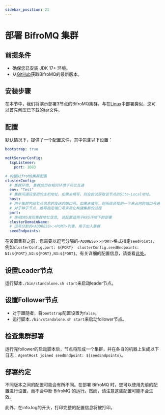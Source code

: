 ```yaml
---
sidebar_position: 21
---
```


# 部署 BifroMQ 集群

## 前提条件
* 确保您已安装 JDK 17+ 环境。
* 从[GitHub](https://github.com/baidu/bifromq)获取BifroMQ的最新版本。

## 安装步骤
在本节中，我们将演示部署3节点的BifroMQ集群。与在[Linux](2_deploy_on_linux_mac.md)中部署类似，您可以首先解压已下载的tar文件。

## 配置
默认情况下，提供了一个配置文件，其中包含以下设置：
```yaml
bootstrap: true

mqttServerConfig:
  tcpListener:
    port: 1883

# 构建BifroMQ集群配置
clusterConfig:
  # 集群环境, 集群成员在相同环境下可以互通
  env: "Test"
  # 集群间通讯使用的主机地址，如果未填写，则会尝试获取该节点的Site-Local地址。
  host:
  # 用于集群内部节点信息的发送的端口号。如果未填写，则系统会找到一个未占用的端口号进行使用。
  # 对于种子节点，推荐指定端口号来简化构建集群的过程
  port:
  # 使用DNS发现集群地址信息, 该配置适用于K8S环境下的部署
  clusterDomainName:
  # 逗号分割的<ADDRESS>:<PORT>列表，用于加入集群
  seedEndpoints:
```
在设置集群之前，您需要以逗号分隔的`<ADDRESS>:<PORT>`格式指定`seedPoints`，例如`clusterConfig.port: ${PORT} 
clusterConfig.seedEndpoints: N1:${PORT},N2:${PORT},N3:${PORT}`。有关详细的配置信息，请查看[此处](..%2F04_configuration%2F2_file_configs_manual.md)。
## 设置Leader节点
运行脚本`./bin/standalone.sh start`来启动leader节点。
## 设置Follower节点
* 对于跟随者，将`bootstrap`配置设置为`false`。
* 运行脚本`./bin/standalone.sh start`来启动follower节点。
## 检查集群部署
运行完follower的启动脚本后，节点将形成一个集群，并在各自的机器上生成以下日志：`AgentHost joined seedEndpoint: ${seedEndpoints}`。
## 部署约定
不同版本之间的配置可能会有所不同。在部署 BifroMQ 时，您可以使用先前的配置进行设置，而不会中断 BifroMQ 的运行。然而，请注意这些配置可能不会生效。

此外，在info.log的开头，打印完整的配置信息将被打印。